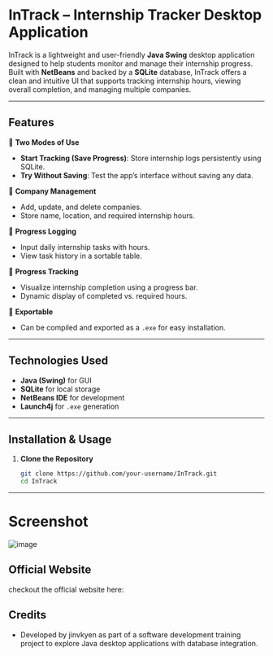 # InTrack – Internship Tracker Desktop Application

InTrack is a lightweight and user-friendly **Java Swing** desktop application designed to help students monitor and manage their internship progress. Built with **NetBeans** and backed by a **SQLite** database, InTrack offers a clean and intuitive UI that supports tracking internship hours, viewing overall completion, and managing multiple companies.

---

## Features

🔹 **Two Modes of Use**
-  **Start Tracking (Save Progress)**: Store internship logs persistently using SQLite.
-  **Try Without Saving**: Test the app’s interface without saving any data.

🔹 **Company Management**
- Add, update, and delete companies.
- Store name, location, and required internship hours.

🔹 **Progress Logging**
- Input daily internship tasks with hours.
- View task history in a sortable table.

🔹 **Progress Tracking**
- Visualize internship completion using a progress bar.
- Dynamic display of completed vs. required hours.

🔹 **Exportable**
- Can be compiled and exported as a `.exe` for easy installation.

---

## Technologies Used

- **Java (Swing)** for GUI
- **SQLite** for local storage
- **NetBeans IDE** for development
- **Launch4j** for `.exe` generation

---

## Installation & Usage

1. **Clone the Repository**  
   ```bash
   git clone https://github.com/your-username/InTrack.git
   cd InTrack
---

# Screenshot
![image](https://github.com/user-attachments/assets/b3dc9ecf-29d3-4622-b463-68289508a78b)

## Official Website
checkout the official website here: 

## Credits
- Developed by jinvkyen as part of a software development training project to explore Java desktop applications with database integration.
